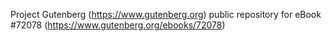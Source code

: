 Project Gutenberg (https://www.gutenberg.org) public repository
for eBook #72078 (https://www.gutenberg.org/ebooks/72078)
